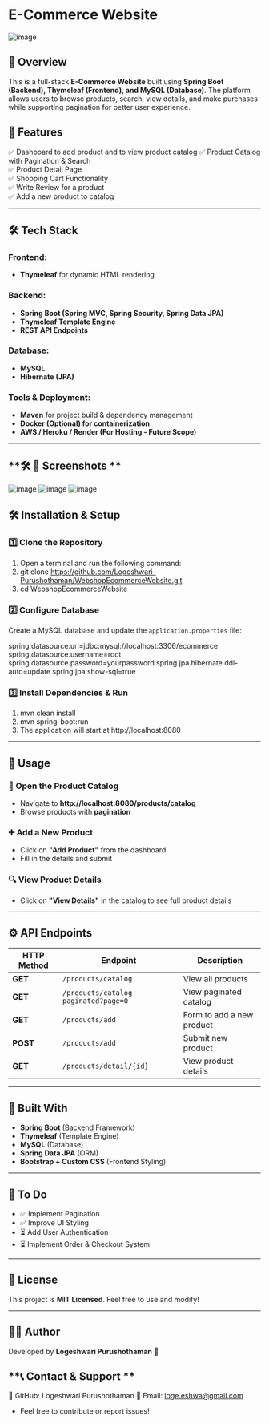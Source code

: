 # **E-Commerce Website**  

![image](https://github.com/user-attachments/assets/aa2c9307-a325-4a13-b3e3-635745e1613b)


## **📌 Overview**  
This is a full-stack **E-Commerce Website** built using **Spring Boot (Backend), Thymeleaf (Frontend), and MySQL (Database)**. The platform allows users to browse products, search, view details, and make purchases while supporting pagination for better user experience.

## **🚀 Features**  
✅ Dashboard to add product and to view product catalog 
✅ Product Catalog with Pagination & Search  
✅ Product Detail Page  
✅ Shopping Cart Functionality    
✅ Write Review for a product  
✅ Add a new product to catalog  

---

## **🛠️ Tech Stack**  
### **Frontend:**  
- **Thymeleaf** for dynamic HTML rendering  

### **Backend:**  
- **Spring Boot (Spring MVC, Spring Security, Spring Data JPA)**  
- **Thymeleaf Template Engine**  
- **REST API Endpoints**  

### **Database:**  
- **MySQL**  
- **Hibernate (JPA)**  

### **Tools & Deployment:**  
- **Maven** for project build & dependency management  
- **Docker (Optional) for containerization**  
- **AWS / Heroku / Render (For Hosting - Future Scope)**  

---
## **🛠️ 🎨 Screenshots **  

![image](https://github.com/user-attachments/assets/0ed34203-86bd-46f7-bf65-ae9801440377) 
![image](https://github.com/user-attachments/assets/acb62563-0b51-46ea-bc71-a8f111643d5d) 
![image](https://github.com/user-attachments/assets/7987f613-8b0c-4449-87f2-8ad30ab419b8) 

## **🛠️ Installation & Setup**  

### 1️⃣ Clone the Repository  
1. Open a terminal and run the following command:
2. git clone https://github.com/Logeshwari-Purushothaman/WebshopEcommerceWebsite.git
3. cd WebshopEcommerceWebsite


### 2️⃣ Configure Database  
Create a MySQL database and update the `application.properties` file:  

spring.datasource.url=jdbc:mysql://localhost:3306/ecommerce 
spring.datasource.username=root 
spring.datasource.password=yourpassword 
spring.jpa.hibernate.ddl-auto=update 
spring.jpa.show-sql=true

### 3️⃣ Install Dependencies & Run
1. mvn clean install
2.  mvn spring-boot:run
3.   The application will start at http://localhost:8080

------------------------------------------------------

## 📌 Usage  

### 🛒 Open the Product Catalog  
- Navigate to **http://localhost:8080/products/catalog**  
- Browse products with **pagination**  

### ➕ Add a New Product  
- Click on **"Add Product"** from the dashboard  
- Fill in the details and submit  

### 🔍 View Product Details  
- Click on **"View Details"** in the catalog to see full product details  

------------------------------------------------------

## ⚙️ API Endpoints  

| HTTP Method | Endpoint                     | Description                  |
|------------|-----------------------------|------------------------------|
| **GET**    | `/products/catalog`          | View all products            |
| **GET**    | `/products/catalog-paginated?page=0` | View paginated catalog |
| **GET**    | `/products/add`              | Form to add a new product    |
| **POST**   | `/products/add`              | Submit new product           |
| **GET**    | `/products/detail/{id}`      | View product details         |

------------------------------------------------------

## 🔧 Built With  
- **Spring Boot** (Backend Framework)  
- **Thymeleaf** (Template Engine)  
- **MySQL** (Database)  
- **Spring Data JPA** (ORM)  
- **Bootstrap + Custom CSS** (Frontend Styling)  

------------------------------------------------------

## 📌 To Do  
- ✅ Implement Pagination  
- ✅ Improve UI Styling  
- ⏳ Add User Authentication  
- ⏳ Implement Order & Checkout System  

------------------------------------------------------

## 📄 License  
This project is **MIT Licensed**. Feel free to use and modify!  

------------------------------------------------------

## 👩‍💻 Author  
Developed by **Logeshwari Purushothaman** 🚀


## **📞 Contact & Support  **  

🔗 GitHub: Logeshwari Purushothaman
📧 Email: loge.eshwa@gmail.com

- Feel free to contribute or report issues! 

